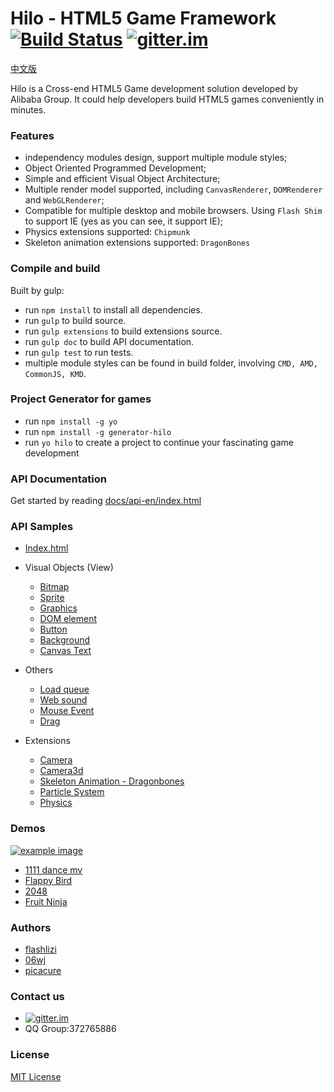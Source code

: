 Hilo - HTML5 Game Framework [![Build Status][travis-image]][travis-url] [![gitter.im][gitter-image]][gitter-url]
===========================
[中文版](./README_ZH.md)

Hilo is a Cross-end HTML5 Game development solution developed by Alibaba Group. It could help developers build HTML5 games conveniently in minutes.

### Features

* independency modules design, support multiple module styles;
* Object Oriented Programmed Development;
* Simple and efficient Visual Object Architecture;
* Multiple render model supported, including `CanvasRenderer`, `DOMRenderer` and `WebGLRenderer`;
* Compatible for multiple desktop and mobile browsers. Using `Flash Shim` to support IE (yes as you can see, it support IE);
* Physics extensions supported: `Chipmunk`
* Skeleton animation extensions supported: `DragonBones`


### Compile and build

Built by gulp:

* run `npm install` to install all dependencies.
* run `gulp` to build source.
* run `gulp extensions` to build extensions source.
* run `gulp doc` to build API documentation.
* run `gulp test` to run tests.
* multiple module styles can be found in build folder, involving `CMD, AMD, CommonJS, KMD`.

### Project Generator for games

* run `npm install -g yo`
* run `npm install -g generator-hilo`
* run `yo hilo` to create a project to continue your fascinating game development

### API Documentation

Get started by reading [docs/api-en/index.html](http://hiloteam.github.io/Hilo/docs/api-en/index.html)

### API Samples
 * [Index.html](http://hiloteam.github.io/Hilo/examples/index.html)
 * Visual Objects (View)
    * [Bitmap](http://hiloteam.github.io/Hilo/examples/Bitmap.html)
    * [Sprite](http://hiloteam.github.io/Hilo/examples/Sprite.html)
    * [Graphics](http://hiloteam.github.io/Hilo/examples/Graphics.html)
    * [DOM element](http://hiloteam.github.io/Hilo/examples/DOMElement.html)
    * [Button](http://hiloteam.github.io/Hilo/examples/Button.html)
    * [Background](http://hiloteam.github.io/Hilo/examples/Background.html)
    * [Canvas Text](http://hiloteam.github.io/Hilo/examples/Text.html)

 * Others
    * [Load queue](http://hiloteam.github.io/Hilo/examples/LoadQueue.html)
    * [Web sound](http://hiloteam.github.io/Hilo/examples/WebSound.html)
    * [Mouse Event](http://hiloteam.github.io/Hilo/examples/MouseEvent.html)
    * [Drag](http://hiloteam.github.io/Hilo/examples/drag.html)

 * Extensions
    * [Camera](http://hiloteam.github.io/Hilo/examples/Camera.html)
    * [Camera3d](http://hiloteam.github.io/Hilo/examples/Camera3d.html)
    * [Skeleton Animation - Dragonbones](http://hiloteam.github.io/Hilo/src/extensions/dragonbones/demo/cat)
    * [Particle System](http://hiloteam.github.io/Hilo/examples/ParticleSystem.html)
    * [Physics](http://hiloteam.github.io/Hilo/src/extensions/physics/demo/index.html)

### Demos
 [![example image][example-image]][example-url]

 * [1111 dance mv](http://g.alicdn.com/tmapp/hilodemos/3.0.7/mv1111/index.html)
 * [Flappy Bird](http://g.alicdn.com/tmapp/hilodemos/3.0.7/flappy/index.html)
 * [2048](http://g.alicdn.com/tmapp/hilodemos/3.0.7/2048/index.html)
 * [Fruit Ninja](http://g.alicdn.com/tmapp/hilodemos/3.0.7/fruit-ninja/index.html)

### Authors
 * [flashlizi](https://github.com/flashlizi)
 * [06wj](https://github.com/06wj)
 * [picacure](https://github.com/picacure)

### Contact us
  * [![gitter.im][gitter-image]][gitter-url]
  * QQ Group:372765886

### License
[MIT License](http://en.wikipedia.org/wiki/MIT_License)

[travis-image]: https://travis-ci.org/hiloteam/Hilo.svg?branch=master
[travis-url]: https://travis-ci.org/hiloteam/Hilo
[gitter-image]: https://badges.gitter.im/hiloteam/Hilo.svg
[gitter-url]: https://gitter.im/hiloteam/Hilo?utm_source=badge&utm_medium=badge&utm_campaign=pr-badge&utm_content=badge
[example-image]: https://img.alicdn.com/tps/TB1vDlBLVXXXXcDXVXXXXXXXXXX-850-806.png
[example-url]: http://hiloteam.github.io/examples/index.html